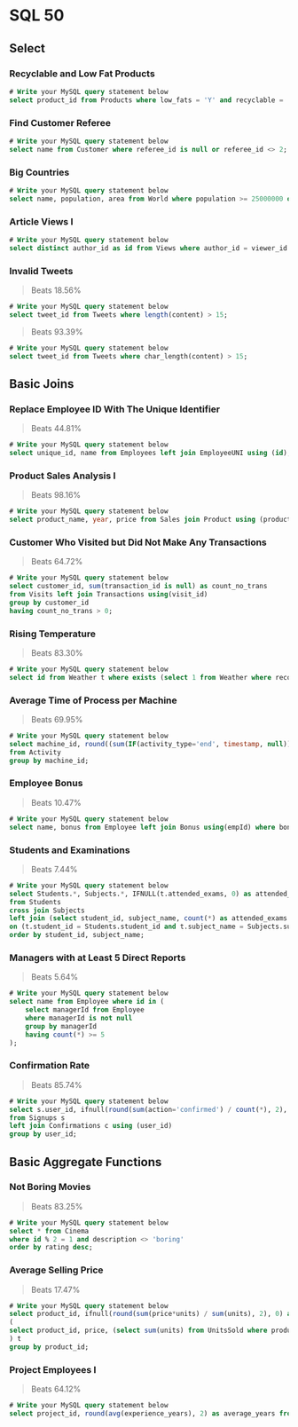 # SQL 50

## Select

### Recyclable and Low Fat Products

```sql
# Write your MySQL query statement below
select product_id from Products where low_fats = 'Y' and recyclable = 'Y';
```

### Find Customer Referee

```sql
# Write your MySQL query statement below
select name from Customer where referee_id is null or referee_id <> 2;
```

### Big Countries

```sql
# Write your MySQL query statement below
select name, population, area from World where population >= 25000000 or area >= 3000000;
```

### Article Views I

```sql
# Write your MySQL query statement below
select distinct author_id as id from Views where author_id = viewer_id order by author_id;
```

### Invalid Tweets

> Beats 18.56%

```sql
# Write your MySQL query statement below
select tweet_id from Tweets where length(content) > 15;
```

> Beats 93.39%

```sql
# Write your MySQL query statement below
select tweet_id from Tweets where char_length(content) > 15;
```

## Basic Joins

### Replace Employee ID With The Unique Identifier

> Beats 44.81%

```sql
# Write your MySQL query statement below
select unique_id, name from Employees left join EmployeeUNI using (id);
```

### Product Sales Analysis I

> Beats 98.16%

```sql
# Write your MySQL query statement below
select product_name, year, price from Sales join Product using (product_id);
```

### Customer Who Visited but Did Not Make Any Transactions

> Beats 64.72%

```sql
# Write your MySQL query statement below
select customer_id, sum(transaction_id is null) as count_no_trans
from Visits left join Transactions using(visit_id)
group by customer_id
having count_no_trans > 0;
```

### Rising Temperature

> Beats 83.30%

```sql
# Write your MySQL query statement below
select id from Weather t where exists (select 1 from Weather where recordDate = subdate(t.recordDate, 1) and temperature < t.temperature);
```

### Average Time of Process per Machine

> Beats 69.95%

```sql
# Write your MySQL query statement below
select machine_id, round((sum(IF(activity_type='end', timestamp, null)) - sum(IF(activity_type='start', timestamp, null))) / (count(*) / 2), 3) as processing_time
from Activity
group by machine_id;
```

### Employee Bonus

> Beats 10.47%

```sql
# Write your MySQL query statement below
select name, bonus from Employee left join Bonus using(empId) where bonus is null or bonus < 1000;
```
### Students and Examinations

> Beats 7.44%

```sql
# Write your MySQL query statement below
select Students.*, Subjects.*, IFNULL(t.attended_exams, 0) as attended_exams
from Students
cross join Subjects
left join (select student_id, subject_name, count(*) as attended_exams from Examinations group by student_id, subject_name) t
on (t.student_id = Students.student_id and t.subject_name = Subjects.subject_name)
order by student_id, subject_name;
```

### Managers with at Least 5 Direct Reports

> Beats 5.64%

```sql
# Write your MySQL query statement below
select name from Employee where id in (
    select managerId from Employee
    where managerId is not null
    group by managerId
    having count(*) >= 5
);
```

### Confirmation Rate

> Beats 85.74%

```sql
# Write your MySQL query statement below
select s.user_id, ifnull(round(sum(action='confirmed') / count(*), 2), 0) as confirmation_rate
from Signups s
left join Confirmations c using (user_id)
group by user_id;
```

## Basic Aggregate Functions

### Not Boring Movies

> Beats 83.25%

```sql
# Write your MySQL query statement below
select * from Cinema
where id % 2 = 1 and description <> 'boring'
order by rating desc;
```

### Average Selling Price

> Beats 17.47%

```sql
# Write your MySQL query statement below
select product_id, ifnull(round(sum(price*units) / sum(units), 2), 0) as average_price from
(
select product_id, price, (select sum(units) from UnitsSold where product_id = p.product_id and purchase_date between p.start_date and p.end_date) as units from Prices p
) t
group by product_id;
```

### Project Employees I

> Beats 64.12%

```sql
# Write your MySQL query statement below
select project_id, round(avg(experience_years), 2) as average_years from Project left join Employee using (employee_id) group by project_id;
```
